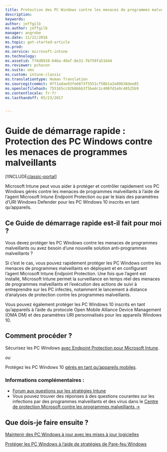 ```yaml
---
title: Protection des PC Windows contre les menaces de programmes malveillants | Microsoft Docs
description: 
keywords: 
author: jeffgilb
ms.author: jeffgilb
manager: angrobe
ms.date: 11/22/2016
ms.topic: get-started-article
ms.prod: 
ms.service: microsoft-intune
ms.technology: 
ms.assetid: f76d8910-64ba-49af-8e31-fb759fa51644
ms.reviewer: pchacon
ms.suite: ems
ms.custom: intune-classic
ms.translationtype: Human Translation
ms.sourcegitcommit: 9ff1adae93fe6873f5551cf58b1a2e89638dee85
ms.openlocfilehash: 755165cc92b6bbb3f5bedc1c4007d1e9c48525b9
ms.contentlocale: fr-fr
ms.lasthandoff: 05/23/2017


---
```


# <a name="quick-start-guide-protect-windows-pcs-against-malware-threats"></a>Guide de démarrage rapide : Protection des PC Windows contre les menaces de programmes malveillants

[!INCLUDE[classic-portal](../includes/classic-portal.md)]

Microsoft Intune peut vous aider à protéger et contrôler rapidement vos PC Windows gérés contre les menaces de programmes malveillants à l’aide de l’agent Microsoft Intune Endpoint Protection ou par le biais des paramètres d’URI Windows Defender pour les PC Windows 10 inscrits en tant qu’appareils.

## <a name="is-this-quick-start-guide-right-for-me"></a>Ce Guide de démarrage rapide est-il fait pour moi ?
Vous devez protéger les PC Windows contre les menaces de programmes malveillants ou avez besoin d’une nouvelle solution anti-programmes malveillants ?

Si c’est le cas, vous pouvez rapidement protéger les PC Windows contre les menaces de programmes malveillants en déployant et en configurant l’agent Microsoft Intune Endpoint Protection. Une fois que l’agent est installé, Microsoft Intune permet la surveillance en temps réel des menaces de programmes malveillants et l’exécution des actions de suivi à entreprendre sur les PC infectés, notamment le lancement à distance d’analyses de protection contre les programmes malveillants.

Vous pouvez également protéger les PC Windows 10 inscrits en tant qu’appareils à l’aide du protocole Open Mobile Alliance Device Management (OMA DM) et des paramètres URI personnalisés pour les appareils Windows 10.

## <a name="how-do-i-do-it"></a>Comment procéder ?
Sécurisez les PC Windows [avec Endpoint Protection pour Microsoft Intune](/intune-classic/deploy-use/help-secure-windows-pcs-with-endpoint-protection-for-microsoft-intune).

*ou*

Protégez les PC Windows 10 [gérés en tant qu’appareils mobiles](/intune-classic/deploy-use/windows-10-policy-settings-in-microsoft-intune).


### <a name="additional-information"></a>Informations complémentaires :
- [Forum aux questions sur les stratégies Intune](/intune-classic/deploy-use/manage-settings-and-features-on-your-devices-with-microsoft-intune-policies#frequently-asked-questions-about-intune-policies)
- Vous pouvez trouver des réponses à des questions courantes sur les infections par des programmes malveillants et des virus dans le <a href="https://www.microsoft.com/security/portal/mmpc/" target="_blank"> Centre de protection Microsoft contre les programmes malveillants &rarr;</a>


## <a name="what-should-i-do-next"></a>Que dois-je faire ensuite ?
[Maintenir des PC Windows à jour avec les mises à jour logicielles](/intune-classic/deploy-use/keep-windows-pcs-up-to-date-with-software-updates-in-microsoft-intune)

[Protéger les PC Windows à l’aide de stratégies de Pare-feu Windows](/intune-classic/deploy-use/help-protect-windows-pcs-using-windows-firewall-policies-in-microsoft-intune)

